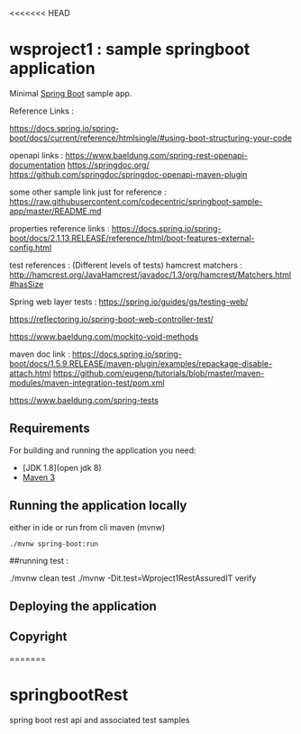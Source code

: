 <<<<<<< HEAD
#  wsproject1 : sample springboot application
Minimal [Spring Boot](http://projects.spring.io/spring-boot/) sample app.

Reference Links :
 
 https://docs.spring.io/spring-boot/docs/current/reference/htmlsingle/#using-boot-structuring-your-code
 
 openapi links : 
 https://www.baeldung.com/spring-rest-openapi-documentation
 https://springdoc.org/
 https://github.com/springdoc/springdoc-openapi-maven-plugin
 
 some other sample link just for reference : 
     https://raw.githubusercontent.com/codecentric/springboot-sample-app/master/README.md
     
  properties reference links : 
  https://docs.spring.io/spring-boot/docs/2.1.13.RELEASE/reference/html/boot-features-external-config.html
  
  test references : (Different levels of tests)
  hamcrest matchers : 
  http://hamcrest.org/JavaHamcrest/javadoc/1.3/org/hamcrest/Matchers.html#hasSize
  
  Spring web layer tests : 
  https://spring.io/guides/gs/testing-web/
  
  https://reflectoring.io/spring-boot-web-controller-test/
  
  https://www.baeldung.com/mockito-void-methods
   
  maven doc link : 
  https://docs.spring.io/spring-boot/docs/1.5.9.RELEASE/maven-plugin/examples/repackage-disable-attach.html
  https://github.com/eugenp/tutorials/blob/master/maven-modules/maven-integration-test/pom.xml
  
  https://www.baeldung.com/spring-tests
  
## Requirements

For building and running the application you need:

- [JDK 1.8](open jdk 8)
- [Maven 3](https://maven.apache.org)

## Running the application locally

either in ide or run from cli maven (mvnw)
```shell
./mvnw spring-boot:run
```

##running test : 

./mvnw clean test
./mvnw  -Dit.test=Wproject1RestAssuredIT verify

## Deploying the application


## Copyright

=======
# springbootRest
spring boot rest api and associated test samples
